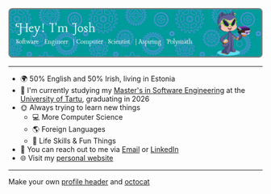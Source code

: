 ![Header](./assets/github-header-image.png)

---

 - 🌍 50% English and 50% Irish, living in Estonia
 - 🏫 I'm currently studying my [Master's in Software Engineering](https://ut.ee/en/curriculum/software-engineering) at the [University of Tartu](https://ut.ee/et), graduating in 2026
  - 🌞 Always trying to learn new things
    - 💻 More Computer Science
    - 🌎 Foreign Languages
    - 🍳 Life Skills & Fun Things
 - 📩 You can reach out to me via [Email](mail:me@joshuarhb.com) or [LinkedIn](https://www.linkedin.com/in/joshuarhb/)
 - 🌐 Visit my [personal website](https://joshuarhb.com/)

---

Make your own [profile header](https://leviarista.github.io/github-profile-header-generator/) and [octocat](https://myoctocat.com/build-your-octocat/)
